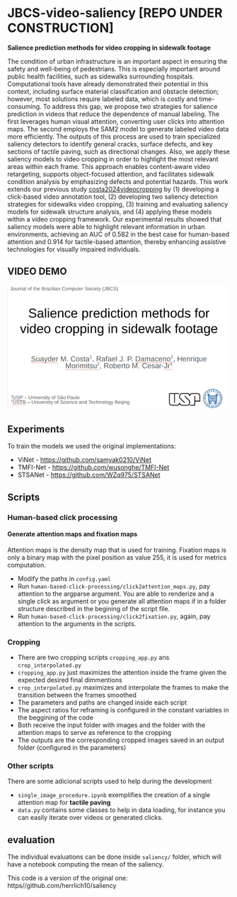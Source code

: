 # JBCS-video-saliency [REPO UNDER CONSTRUCTION]

**Salience prediction methods for video cropping in sidewalk footage**

The condition of urban infrastructure is an important aspect in ensuring the safety and well-being of pedestrians. This is especially important around public health facilities, such as sidewalks surrounding hospitals. Computational tools have already demonstrated their potential in this context, including surface material classification and obstacle detection; however, most solutions require labeled data, which is costly and time-consuming. To address this gap, we propose two strategies for salience prediction in videos that reduce the dependence of manual labeling. The first leverages human visual attention, converting user clicks into attention maps. The second employs the SAM2 model to generate labeled video data more efficiently. The outputs of this process are used to train specialized saliency detectors to identify general cracks, surface defects, and key sections of tactile paving, such as directional changes. Also, we apply these saliency models to video cropping in order to highlight the most relevant areas within each frame. This approach enables content-aware video retargeting, supports object-focused attention, and facilitates sidewalk condition analysis by emphasizing defects and potential hazards. This work extends our previous  study [costa2024videocropping](https://repositorio.usp.br/directbitstream/6a94f30c-3267-4f77-8b84-042cd0eecc96/3225831.pdf) by (1) developing a click-based video annotation tool, (2) developing two saliency detection strategies for sidewalks video cropping, (3) training and evaluating saliency models for sidewalk structure analysis, and (4) applying these models within a video cropping framework. Our experimental results showed that saliency models were able to highlight relevant information in urban environments, achieving an AUC of 0.582 in the best case for human-based attention and 0.914 for tactile-based attention, thereby enhancing assistive technologies for visually impaired individuals.

## VIDEO DEMO

[![](assets/first_page.png)](https://drive.google.com/file/d/1fe7JgEsmDxfiSc1JlJBSFe1ezeB4KgNb/view?usp=drive_link)

## Experiments

To train the models we used the original implementations:

- ViNet - https://github.com/samyak0210/ViNet
- TMFI-Net - https://github.com/wusonghe/TMFI-Net
- STSANet - https://github.com/WZq975/STSANet

## Scripts

### Human-based click processing

#### Generate attention maps and fixation maps

Attention maps is the density map that is used for training. Fixation maps is only a binary map with the pixel position as value 255, it is used for metrics computation.

- Modify the paths in `config.yaml`
- Run `human-based-click-processing/click2attention_maps.py`, pay attention to the argparse argument. You are able to renderize and a single click as argument or you generate all attention maps if in a folder structure described in the begining of the script file.
- Run `human-based-click-processing/click2fixation.py`, again, pay attention to the arguments in the scripts.

### Cropping

- There are two cropping scripts `cropping_app.py` ans `crop_interpolated.py`
- `cropping_app.py` just maximizes the attention inside the frame given the expected desired final dimmentions
- `crop_interpolated.py` maximizes and interpolate the frames to make the transition between the frames smoothed
- The parameters and paths are changed inside each script
- The aspect ratios for reframing is configured in the constant variables in the beggining of the code
- Both receive the input folder with images and the folder with the attention maps to serve as reference to the cropping
- The outputs are the corresponding cropped images saved in an output folder (configured in the parameters)

### Other scripts

There are some adicional scripts used to help during the development

- `single_image_procedure.ipynb` exemplifies the creation of a single attention map for **tactile paving**
- `data.py` contains some classes to help in data loading, for instance you can easily iterate over videos or generated clicks.


## evaluation

The individual evaluations can be done inside `saliency/` folder, which will have a notebook computing the mean of the saliency.

This code is a version of the original one: https//github.com/herrlich10/saliency


